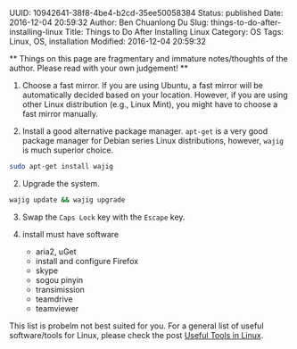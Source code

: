 UUID: 10942641-38f8-4be4-b2cd-35ee50058384
Status: published
Date: 2016-12-04 20:59:32
Author: Ben Chuanlong Du
Slug: things-to-do-after-installing-linux
Title: Things to Do After Installing Linux
Category: OS
Tags: Linux, OS, installation
Modified: 2016-12-04 20:59:32

**
Things on this page are
fragmentary and immature notes/thoughts of the author.
Please read with your own judgement!
**

1. Choose a fast mirror.
If you are using Ubuntu, 
a fast mirror will be automatically decided based on your location. 
However, if you are using other Linux distribution (e.g., Linux Mint),
you might have to choose a fast mirror manually.

2. Install a good alternative package manager.
`apt-get` is a very good package manager for Debian series Linux distributions,
however, `wajig` is much superior choice.
```bash
sudo apt-get install wajig
```

2. Upgrade the system.
```bash
wajig update && wajig upgrade
```

3. Swap the `Caps Lock` key with the `Escape` key.

3. install must have software

    - aria2, uGet
    - install and configure Firefox 
    - skype
    - sogou pinyin
    - transimission
    - teamdrive
    - teamviewer

This list is probelm not best suited for you. 
For a general list of useful software/tools for Linux, 
please check the post [Useful Tools in Linux](http://www.legendu.net/misc/blog/useful-tools-linux/).
